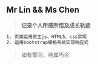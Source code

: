 ## Mr Lin && Ms Chen

> **记录个人所感所悟及成长轨迹**
```bash
1. 页面运用原生js、HTML5、css实现
2. 运用bootstrap栅格系统实现响应式
```
> 如有雷同，纯属巧合


